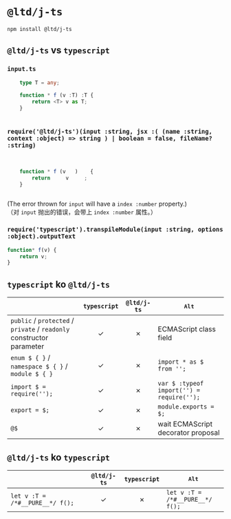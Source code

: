 ﻿
`@ltd/j-ts`
===========

```shell
npm install @ltd/j-ts
```

`@ltd/j-ts` vs `typescript`
---------------------------

### `input.ts`

```TypeScript
	type T = any;
	
	function * f (v :T) :T {
		return <T> v as T;
	}
	
```

### `require('@ltd/j-ts')(input :string, jsx :( (name :string, context :object) => string ) | boolean = false, fileName? :string)`

```JavaScript
	             
	
	function * f (v   )    {
		return     v     ;
	}
	
```

(The error thrown for `input` will have a `index :number` property.)  
（对 `input` 抛出的错误，会带上 `index :number` 属性。）  

### `require('typescript').transpileModule(input :string, options :object).outputText`

```JavaScript
function* f(v) {
    return v;
}
```

`typescript` ko `@ltd/j-ts`
---------------------------

|                                                                       | `typescript` | `@ltd/j-ts`  |              <kbd>Alt</kbd>               |
|-----------------------------------------------------------------------|:------------:|:------------:|-------------------------------------------|
| `public` / `protected` / `private` / `readonly` constructor parameter |      ✓      |      ✗      | ECMAScript class field                    |
| `enum $ { }` / `namespace $ { }` / `module $ { }`                     |      ✓      |      ✗      | `import * as $ from '';`                  |
| `import $ = require('');`                                             |      ✓      |      ✗      | `var $ :typeof import('') = require('');` |
| `export = $;`                                                         |      ✓      |      ✗      | `module.exports = $;`                     |
| `@$`                                                                  |      ✓      |      ✗      | wait ECMAScript decorator proposal        |

`@ltd/j-ts` ko `typescript`
---------------------------

|                                 | `@ltd/j-ts`  | `typescript` |          <kbd>Alt</kbd>              |
|---------------------------------|:------------:|:------------:|--------------------------------------|
| `let v :T = /*#__PURE__*/ f();` |      ✓      |      ✗      | `let v :T =`<br>`/*#__PURE__*/ f();` |
